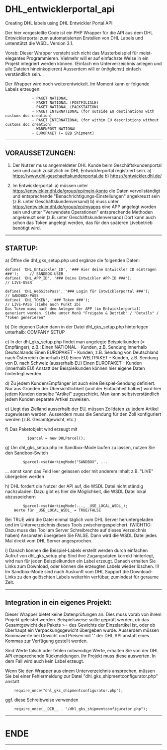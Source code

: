 # DHL_entwicklerportal_api
Creating DHL labels using DHL Entwickler Portal API

Der hier vorgestellte Code ist ein PHP Wrapper für die API aus dem DHL Entwicklerportal zum automatisierten Erstellen von DHL Labels und unterstützt die WSDL Version 3.1.

Vorab: Dieser Wrapper versteht sich nicht das Musterbeispiel für meist-elegantes Programmieren.
       Vielmehr will er auf einfachste Weise in ein Projekt integriert werden können. (Einfach ein Unterverzeichnis anlegen und alle Dateien hineinkopieren)
	   Ausserdem will er (möglichst) einfach verständlich sein.



Der Wrapper wird noch weiterentwickelt. Im Moment kann er folgende Labels erzeugen:

				- PAKET NATIONAL
				- PAKET NATIONAL (POSTFILIALE)
				- PAKET NATIONAL (PACKSTATION)
				- PAKET INTERNATIONAL (for outside EU destinations with customs doc creation)
				- PAKET INTERNATIONAL (for within EU descriptions without customs doc creation)
				- WARENPOST NATIONAL
				- EUROPAKET (= B2B Shipment)


-------------------------------------------------------------------
VORAUSSETZUNGEN:
-------------------------------------------------------------------

1. Der Nutzer muss angemeldeter DHL Kunde beim Geschäftskundenportal sein und auch zusätzlich im DHL Entwicklerportal registriert sein.
a) https://www.dhl-geschaeftskundenportal.de
b) https://entwickler.dhl.de/

2. Im Entwicklerportal:
a) müssen unter https://entwickler.dhl.de/group/ep/mein-konto die Daten vervollständigt und entsprechende "Benachrichtigungs-Einstellungen" angekreuzt sein (z.B. unter Geschäftskundenversand)
b) muss unter https://entwickler.dhl.de/group/ep/myapps eine APP angelegt worden sein und unter "Verwendete Operationen" entsprechende Methoden angekreuzt sein (z.B. unter Geschäftskundenversand)
   Dort kann auch schon das Token angelegt werden, das für den späteren Livebetrieb benötigt wird.

-------------------------------------------------------------------
STARTUP:
-------------------------------------------------------------------

a) Öffne die dhl_gks_setup.php und ergänze die folgenden Daten:

	define( 'DHL_Entwickler_ID', '### Hier deine Entwickler ID eintragen ###');		// SANDBOX-USER
	define( 'DHL_APP_ID', '### Deine Entwickler APP-ID ###');						// LIVE-USER

	define( 'DHL_WebSitePass', '### Login für Entwicklerportal ###');			// SANDBOX-PASS
	define( 'DHL_TOKEN', '### Token ###');										// LIVE-PASS (siehe auch Punkt 2b)
	Das Token muss nach dem Anlegen der APP (im Entwicklerportal) generiert werden. Siehe unter Menü "Freigabe & Betrieb" / "Details" / "Token generieren"

b) Die eigenen Daten dann in der Datei dhl_gks_setup.php hinterlegen unterhalb: COMPANY SETUP

c) In der dhl_gks_setup.php findet man angelegte Beispielkunden (= Empfänger), z.B.:
	Einen NATIONAL - Kunden, z.B. Sendung innerhalb Deutschlands
	Einen EUROPAKET - Kunden, z.B. Sendung von Deutschland nach Österreich (innerhalb EU)
	Einen WELTPAKET - Kunden, z.B. Sendung von D. nach Schweiz (ausserhalb EU)
	Einen EUROPAKET - Kunden (innerhalb EU)
	Anstatt der Beispielkunden können hier eigene Daten hinterlegt werden.
	
d) Zu jedem Kunden/Empfänger ist auch eine Beispiel-Sendung definiert.
   Nur aus Gründen der Übersichtlichkeit (und der Einfachheit halber) wird hier jedem Kunden derselbe "Artikel" zugeschickt.
   Man kann selbstverständlich jedem Kunden separate Artikel zuweisen.
   
e) Liegt das Zielland ausserhalb der EU, müssen Zolldaten zu jedem Artikel zugewiesen werden.
   Ausserdem muss die Sendung für den Zoll konfiguriert werden (z.B. Gesamtgewicht, etc.)
 
f) Das Paketobjekt wird erzeugt mit 

		      $parcel = new DHLParcel();
	  
g) Um dhl_gks_setup.php im Sandbox-Mode laufen zu lassen, nutzen Sie den Sandbox-Switch

		    $parcel->setWorkingMode("SANDBOX", ...
        
   ... sonst kann das Feld leer gelassen oder mit anderem Inhalt z.B. "LIVE" übergeben werden
		
h) DHL fordert die Nutzer der API auf, die WSDL Datei nicht ständig nachzuladen.
   Dazu gibt es hier die Möglichkeit, die WSDL Datei lokal abzuspeichern
   
		    $parcel->setWorkingMode(..., _USE_LOCAL_WSDL_); 
        Werte für _USE_LOCAL_WSDL_ = TRUE/FALSE
        
   Bei TRUE wird die Datei einmal täglich vom DHL Server heruntergeladen und im Unterverzeichnis dieses Tools zwischengespeichert.
   (WICHTIG: Dazu muss das Tool am Server Schreibrechte auf dieses Verzeichnis haben)
   Ansonsten übergeben Sie FALSE. Dann wird die WSDL Datei jedes Mal direkt vom DHL Server angesprochen.

i) Danach können die Beispiel-Labels erstellt werden durch einfachen Aufruf von dhl_gks_setup.php
   Sind ihre Zugangsdaten korrekt hinterlegt, wird nun für jeden Beispielkunden ein Label erzeugt.
   Danach erhalten Sie Links zum Download, oder können die erzeugten Labels wieder löschen.
   !!! Im Sandbox-Mode sind nach Auskunft vom DHL Support die Download-Links zu den gelöschten Labels weiterhin verfübar, zumindest für geraume Zeit.
   
-------------------------------------------------------------------
Integration in ein eigenes Projekt:
-------------------------------------------------------------------

Dieser Wrapper bietet keine Datenprüfungen an. Dies muss vorab von ihrem Projekt geleistet werden.
Beispielsweise sollte geprüft werden, ob das Gesamtgewicht des Pakets >= des Gewichts der Einzelartikel ist, oder ob überhaupt ein Verpackungsgewicht übergeben wurde.
Ausserdem müssen Kommawerte bei Gewicht und Preisen mit '.' der DHL API anstatt eines Kommas zur Verfügung gestellt werden.

Sind Werte falsch oder fehlen notwendige Werte, erhalten Sie von der DHL API entsprechende Rückmeldungen.
Ihr Projekt muss diese auswerten.
In dem Fall wird auch kein Label erzeugt.


Wenn Sie den Wrapper aus einem Unterverzeichnis ansprechen, müssen Sie bei einer Fehlermeldung zur Datei "dhl_gks_shipmentconfigurator.php" anstatt

        require_once("dhl_gks_shipmentconfigurator.php");
        
ggf. diese Schreibweise verwenden

        require_once(__DIR__ . "/dhl_gks_shipmentconfigurator.php");

-------------------------------------------------------------------
# ENDE
-------------------------------------------------------------------
  
